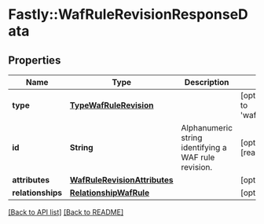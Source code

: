# Fastly::WafRuleRevisionResponseData

## Properties

| Name | Type | Description | Notes |
| ---- | ---- | ----------- | ----- |
| **type** | [**TypeWafRuleRevision**](TypeWafRuleRevision.md) |  | [optional][default to &#39;waf_rule_revision&#39;] |
| **id** | **String** | Alphanumeric string identifying a WAF rule revision. | [optional][readonly] |
| **attributes** | [**WafRuleRevisionAttributes**](WafRuleRevisionAttributes.md) |  | [optional] |
| **relationships** | [**RelationshipWafRule**](RelationshipWafRule.md) |  | [optional] |

[[Back to API list]](../../README.md#endpoints) [[Back to README]](../../README.md)

